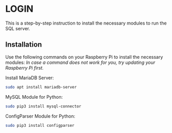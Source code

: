# LOGIN
This is a step-by-step instruction to install the necessary modules to run the SQL server.
## Installation 
Use the following commands on your Raspberry Pi to install the necessary modules:
*In case a command does not work for you, try updating your Raspberry Pi first.*

Install MariaDB Server:
```bash
sudo apt install mariadb-server
```

MySQL Module for Python:
```bash
sudo pip3 install mysql-connector
```

ConfigParser Module for Python:
```bash
sudo pip3 install configparser
```